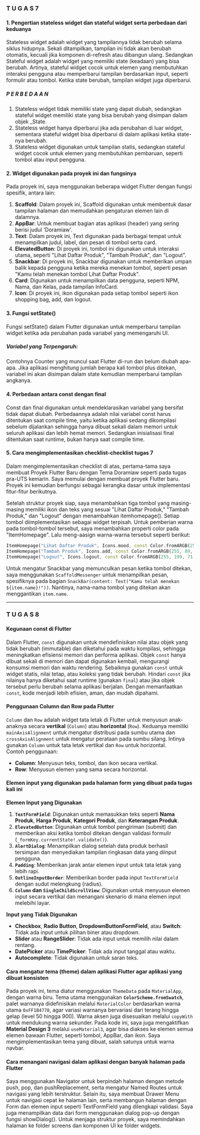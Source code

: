### T U G A S 7

#### 1. Pengertian stateless widget dan stateful widget serta perbedaan dari keduanya  
Stateless widget adalah widget yang tampilannya tidak berubah selama siklus hidupnya. Sekali ditampilkan, tampilan ini tidak akan berubah otomatis, kecuali jika komponen di-refresh atau dibangun ulang. Sedangkan Stateful widget adalah widget yang memiliki state (keadaan) yang bisa berubah. Artinya, stateful widget cocok untuk elemen yang membutuhkan interaksi pengguna atau memperbarui tampilan berdasarkan input, seperti formulir atau tombol. Ketika state berubah, tampilan widget juga diperbarui.  
##### P E R B E D A A N  
1. Stateless widget tidak memiliki state yang dapat diubah, sedangkan stateful widget memiliki state yang bisa berubah yang disimpan dalam objek _State.  
2. Stateless widget hanya diperbarui jika ada perubahan di luar widget, sementara stateful widget bisa diperbarui di dalam aplikasi ketika state-nya berubah.  
3. Stateless widget digunakan untuk tampilan statis, sedangkan stateful widget cocok untuk elemen yang membutuhkan pembaruan, seperti tombol atau input pengguna.  

#### 2. Widget digunakan pada proyek ini dan fungsinya  
Pada proyek ini, saya menggunakan beberapa widget Flutter dengan fungsi spesifik, antara lain:  
1. **Scaffold**: Dalam proyek ini, Scaffold digunakan untuk membentuk dasar tampilan halaman dan memudahkan pengaturan elemen lain di dalamnya.  
2. **AppBar**: Untuk membuat bagian atas aplikasi (header) yang sering berisi judul 'Doramiaw'.  
3. **Text**: Dalam proyek ini, Text digunakan pada berbagai tempat untuk menampilkan judul, label, dan pesan di tombol serta card.  
4. **ElevatedButton**: Di proyek ini, tombol ini digunakan untuk interaksi utama, seperti "Lihat Daftar Produk", "Tambah Produk", dan "Logout".  
5. **Snackbar**: Di proyek ini, Snackbar digunakan untuk memberikan umpan balik kepada pengguna ketika mereka menekan tombol, seperti pesan "Kamu telah menekan tombol Lihat Daftar Produk".  
6. **Card**: Digunakan untuk menampilkan data pengguna, seperti NPM, Nama, dan Kelas, pada tampilan InfoCard.  
7. **Icon**: Di proyek ini, ikon digunakan pada setiap tombol seperti ikon shopping bag, add, dan logout.  

#### 3. Fungsi setState()  
Fungsi setState() dalam Flutter digunakan untuk memperbarui tampilan widget ketika ada perubahan pada variabel yang memengaruhi UI.  
##### Variabel yang Terpengaruh:  
Contohnya Counter yang muncul saat Flutter di-run dan belum diubah apa-apa. Jika aplikasi menghitung jumlah berapa kali tombol plus ditekan, variabel ini akan disimpan dalam state kemudian memperbarui tampilan angkanya.  

#### 4. Perbedaan antara const dengan final  
Const dan final digunakan untuk mendeklarasikan variabel yang bersifat tidak dapat diubah. Perbedaannya adalah nilai variabel const harus ditentukan saat compile time, yaitu ketika aplikasi sedang dikompilasi sebelum dijalankan sehingga hanya dibuat sekali dalam memori untuk seluruh aplikasi dan lebih hemat memori. Sedangkan inisialisasi final ditentukan saat runtime, bukan hanya saat compile time.  

#### 5. Cara mengimplementasikan checklist-checklist tugas 7  
Dalam mengimplementasikan checklist di atas, pertama-tama saya membuat Proyek Flutter Baru dengan Tema Doramiaw seperti pada tugas pra-UTS kemarin. Saya memulai dengan membuat proyek Flutter baru. Proyek ini kemudian berfungsi sebagai kerangka dasar untuk implementasi fitur-fitur berikutnya.  

Setelah struktur proyek siap, saya menambahkan tiga tombol yang masing-masing memiliki ikon dan teks yang sesuai "Lihat Daftar Produk," "Tambah Produk," dan "Logout" dengan menambahkan itemhomepage(). Setiap tombol diimplementasikan sebagai widget terpisah. Untuk pemberian warna pada tombol-tombol tersebut, saya menambahkan properti color pada "ItemHomepage". Lalu meng-aasign warna-warna tersebut seperti berikut:  
```dart
ItemHomepage("Lihat Daftar Produk", Icons.mood, const Color.fromARGB(255, 122, 179, 226)),
ItemHomepage("Tambah Produk", Icons.add, const Color.fromARGB(255, 89, 163, 146)),
ItemHomepage("Logout", Icons.logout, const Color.fromARGB(255, 199, 71, 112)),
```  

Untuk mengatur Snackbar yang memunculkan pesan ketika tombol ditekan, saya menggunakan `ScaffoldMessenger` untuk menampilkan pesan, spesifiknya pada bagian `SnackBar(content: Text("Kamu telah menekan ${item.name}!"))`. Nantinya, nama-nama tombol yang ditekan akan menggantikan `item.name`.  

---

### T U G A S 8

#### Kegunaan const di Flutter  
Dalam Flutter, `const` digunakan untuk mendefinisikan nilai atau objek yang tidak berubah (immutable) dan diketahui pada waktu kompilasi, sehingga meningkatkan efisiensi memori dan performa aplikasi. Objek `const` hanya dibuat sekali di memori dan dapat digunakan kembali, mengurangi konsumsi memori dan waktu rendering. Sebaiknya gunakan `const` untuk widget statis, nilai tetap, atau koleksi yang tidak berubah. Hindari `const` jika nilainya hanya diketahui saat runtime (gunakan `final`) atau jika objek tersebut perlu berubah selama aplikasi berjalan. Dengan memanfaatkan `const`, kode menjadi lebih efisien, aman, dan mudah dipahami.  

#### Penggunaan Column dan Row pada Flutter  
`Column` dan `Row` adalah widget tata letak di Flutter untuk menyusun anak-anaknya secara **vertikal** (`Column`) atau **horizontal** (`Row`). Keduanya memiliki `mainAxisAlignment` untuk mengatur distribusi pada sumbu utama dan `crossAxisAlignment` untuk mengatur perataan pada sumbu silang. Intinya gunakan `Column` untuk tata letak vertikal dan `Row` untuk horizontal.  
Contoh penggunaan:  
- **Column**: Menyusun teks, tombol, dan ikon secara vertikal.  
- **Row**: Menyusun elemen yang sama secara horizontal.  

#### Elemen input yang digunakan pada halaman form yang dibuat pada tugas kali ini  
**Elemen Input yang Digunakan**  
1. **`TextFormField`**: Digunakan untuk memasukkan teks seperti **Nama Produk**, **Harga Produk**, **Kategori Produk**, dan **Keterangan Produk**.  
2. **`ElevatedButton`**: Digunakan untuk tombol pengiriman (submit) dan memberikan aksi ketika tombol ditekan dengan validasi formulir (`_formKey.currentState!.validate()`).  
3. **`AlertDialog`**: Menampilkan dialog setelah data produk berhasil tersimpan dan menyediakan tampilan ringkasan data yang diinput pengguna.  
4. **`Padding`**: Memberikan jarak antar elemen input untuk tata letak yang lebih rapi.  
5. **`OutlineInputBorder`**: Memberikan border pada input `TextFormField` dengan sudut melengkung (radius).  
6. **`Column` dan `SingleChildScrollView`**: Digunakan untuk menyusun elemen input secara vertikal dan menangani skenario di mana elemen input melebihi layar.  

**Input yang Tidak Digunakan**  
- **Checkbox**, **Radio Button**, **DropdownButtonFormField**, atau **Switch**: Tidak ada input untuk pilihan biner atau dropdown.  
- **Slider** atau **RangeSlider**: Tidak ada input untuk memilih nilai dalam rentang.  
- **DatePicker** atau **TimePicker**: Tidak ada input tanggal atau waktu.  
- **Autocomplete**: Tidak digunakan untuk saran teks.  

#### Cara mengatur tema (theme) dalam aplikasi Flutter agar aplikasi yang dibuat konsisten  
Pada proyek ini, tema diatur menggunakan `ThemeData` pada `MaterialApp`, dengan warna biru. Tema utama menggunakan **`ColorScheme.fromSwatch`**, palet warnanya didefinisikan melalui `MaterialColor` berdasarkan warna utama `0xFF1B4778`, agar variasi warnanya bervariasi dari terang hingga gelap (level 50 hingga 900). Warna aksen juga disesuaikan melalui `copyWith` untuk mendukung warna sekunder. Pada kode ini, saya juga mengaktifkan **Material Design 3** melalui `useMaterial3`, agar bisa diakses ke elemen semua elemen bawaan Flutter, seperti tombol, AppBar, dan ikon. Saya mengimplementasikan tema yang dibuat, salah satunya untuk warna navbar.  

#### Cara menangani navigasi dalam aplikasi dengan banyak halaman pada Flutter  
Saya menggunakan Navigator untuk berpindah halaman dengan metode push, pop, dan pushReplacement, serta mengatur Named Routes untuk navigasi yang lebih terstruktur. Selain itu, saya membuat Drawer Menu untuk navigasi cepat ke halaman lain, serta membangun halaman dengan Form dan elemen input seperti TextFormField yang dilengkapi validasi. Saya juga menampilkan data dari form menggunakan dialog pop-up dengan fungsi showDialog(). Untuk menjaga struktur proyek, saya memindahkan halaman ke folder screens dan komponen UI ke folder widgets.  